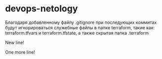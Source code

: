 # devops-netology
Благодаря добавленному файлу .gitignore при последующих коммитах будут игнорироваться служебные файлы в папке terraform, такие как: terraform.tfvars и terraform.tfstate, а также скрытая папка .terraform

New line!

One more line!